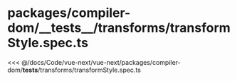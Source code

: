 # packages/compiler-dom/\_\_tests\_\_/transforms/transformStyle.spec.ts

<<< @/docs/Code/vue-next/vue-next/packages/compiler-dom/__tests__/transforms/transformStyle.spec.ts
